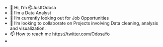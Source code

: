 - 👋 Hi, I’m @JusttOdosa
- 👀 I’m a Data Analyst
- 🌱 I’m currently looking out for Job Opportunities
- 💞️ I’m looking to collaborate on Projects involving Data cleaning, analysis and visualization.
- 📫 How to reach me https://twitter.com/OdosaYo
- 



<!---
JusttOdosa/JusttOdosa is a ✨ special ✨ repository because its `README.md` (this file) appears on your GitHub profile.
You can click the Preview link to take a look at your changes.
--->
